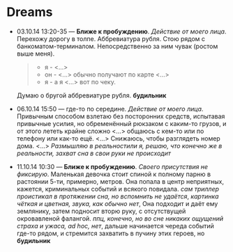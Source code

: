 # Dreams
* 03.10.14 13:20-35 — **Ближе к пробуждению**. *Действие от моего лица*.
  Перехожу дорогу в толпе.
  Аббревиатура рубля. 
  Стою рядом с банкоматом-терминалом. Непосредственно за ним чувак
  (ростом выше меня). 
  
  > - я - <...> 
  > - он - <...> обычно получают по карте <...>
  > - я - а я <...> вот по чеку.
  
  Думаю о бругой аббревиатуре рубля. **будильник**
* 06.10.14 15:50 — где-то по середине.  *Действие от моего лица*.
  Привычным способом взлетаю без посторонних средств,
  испытавая привычные усилия, но обременённый рюкзаком с
  каким-то грузов, и от этого лететь крайне сложно <...> 
  общаюсь с кем-то или по телефону или как-то ещё. <...> 
  Снижаюсь, чтобы разглядеть номер дома. <...>
  *Размышляю в реальностили я, решаю, что конечно же в реальности,*
  *захват сна в свои руки не происходит*
* 11.10.14 10:30 — **Ближе к пробуждению**. *Своего присутствия не фиксирую*.
  Маленькая девочка стоит спиной к полному парню в растоянии 5-ти,
  примерно, метров. Она попала в центр неприятных, кажется, 
  криминальных событий и всякого повидала. 
  *сам триллер проистикал в протяжении сна, но вспомнить не удаётся*,
  *картинка чёткая и цветная, звука, как обычно нет*,
  Она подходит и даёт ему землянику,
  затем подносит вторю руку, с отcутствущей окровавленой фалангой.
  *ппц, конечно, но во сне никаких ощущений страха и ужаса, ad hoc, нет*,
  дальше начинается череда событий где-то рядом, и стремится захватить в
  пучину этих героев, но   **будильник**